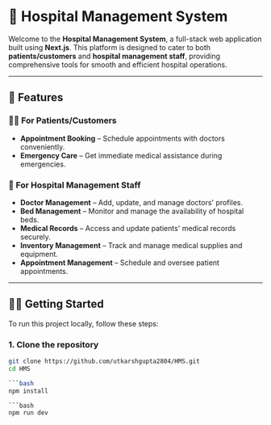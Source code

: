 # 🏥 Hospital Management System

Welcome to the **Hospital Management System**, a full-stack web application built using **Next.js**. This platform is designed to cater to both **patients/customers** and **hospital management staff**, providing comprehensive tools for smooth and efficient hospital operations.

---

## 🚀 Features

### 👨‍⚕️ For Patients/Customers

- **Appointment Booking** – Schedule appointments with doctors conveniently.
- **Emergency Care** – Get immediate medical assistance during emergencies.

### 🏥 For Hospital Management Staff

- **Doctor Management** – Add, update, and manage doctors' profiles.
- **Bed Management** – Monitor and manage the availability of hospital beds.
- **Medical Records** – Access and update patients' medical records securely.
- **Inventory Management** – Track and manage medical supplies and equipment.
- **Appointment Management** – Schedule and oversee patient appointments.

---



## 🧑‍💻 Getting Started

To run this project locally, follow these steps:

### 1. Clone the repository

```bash
git clone https://github.com/utkarshgupta2804/HMS.git
cd HMS

```bash
npm install

```bash
npm run dev

